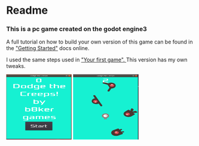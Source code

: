 <h1>Readme</h1>

<H3>This is a pc game created on the godot engine3</h3> 
<p>A full tutorial on how to build your own version of this game can be found in the <a href="https://docs.godotengine.org/en/3.1/getting_started/step_by_step/index.html">"Getting Started"</a> docs online.</p>
<p>I used the same steps used in <a href="https://docs.godotengine.org/en/3.1/getting_started/step_by_step/your_first_game.html"> "Your first game". </a>This version has my own tweaks.</p>

<div>
<img src="images/Screenshot from 2019-05-31 18-00-14.png" alt="a screenshot" width=175px height=175px> <img src="images/Screenshot from 2019-05-31 18-04-52.png" alt="another screenshot" width=175px height=175px>
</div>
 

